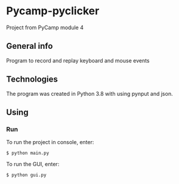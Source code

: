 # Pycamp-pyclicker
Project from PyCamp module 4

## General info
Program to record and replay keyboard and mouse events

## Technologies
The program was created in Python 3.8 with using pynput and json.

## Using

### Run
To run the project in console, enter:
```
$ python main.py
```

To run the GUI, enter:
```
$ python gui.py
```
